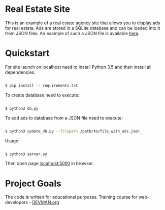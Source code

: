 # Real Estate Site

This is an example of a real estate agency site that allows you to display ads for real estate. 
Ads are stored in a SQLite database and can be loaded into it from JSON files. 
An example of such a JSON file is available [here](https://devman.org/fshare/1503424990/3/).

# Quickstart

For site launch on localhost need to install Python 3.5 and then install all dependencies:

```bash

$ pip install -r requirements.txt

```

To create database need to execute:

```bash

$ python3 db.py

```

To add ads to database from a JSON file need to execute:

```bash

$ python3 update_db.py --filepath /path/to/file_with_ads.json

```

Usage:

```bash

$ python3 server.py

```

Then open page [localhost:5000](http://localhost:5000) in browser.

# Project Goals

The code is written for educational purposes. Training course for web-developers - [DEVMAN.org](https://devman.org)
